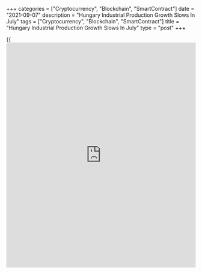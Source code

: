 +++
categories = ["Cryptocurrency", "Blockchain", "SmartContract"]
date = "2021-09-07"
description = "Hungary Industrial Production Growth Slows In July"
tags = ["Cryptocurrency", "Blockchain", "SmartContract"]
title = "Hungary Industrial Production Growth Slows In July"
type = "post"
+++

{{<iframe id="large-banner" src="https://www.bounty.group/#slide=15.0" width="100%" height="600" scrolling="no" style="border: 0px solid rgb(216, 221, 230); border-radius: 3px;">}}

Hungary's industrial production grew at a softer pace in July, data from
the Hungarian Central Statistical Office showed on Tuesday.

Industrial production grew a working-day adjusted 10.2 percent year-on-
year in July, after a 18.6 percent rise in June.

The industrial production volume increased 8.0 percent yearly in July.
Economists had expected a 10.6 percent rise.

All manufacturing subsections contributed to the growth in July. The
largest contribution came from manufacture of transport equipment,
mainly due to factory shutdowns and one-shift work schedule.

On a seasonally adjusted basis, industrial production fell 0.5 percent
in July, following 0.3 percent decline in the preceding month.

For comments and feedback [contact](https://www.playgroundfx.com/contact/): editorial@rtt[news](https://www.letsplayfx.com/blog/forex-news-website/).com

[Economic News][1]

 **What parts of the world are seeing the best (and worst) economic
performances lately? Click[here][2] to check out our [Econ Scorecard][2]
and find out! See up-to-the-moment [ranking](https://www.playgroundfx.com/blog/crypto-exchange-ranking/)s for the best and worst
performers in [GDP][3], [unemployment rate][4], [inflation][5] and much
more.**

   1. www.rtt[news](https://www.letsplayfx.com/blog/forex-news-website/).com/Content/EconomicNews.aspx
   2. www.rtt[news](https://www.letsplayfx.com/blog/forex-news-website/).com/economic-scorecard/world-rank/unemployment-rate/highest-performance.aspx
   3. www.rtt[news](https://www.letsplayfx.com/blog/forex-news-website/).com/economic-scorecard/world-rank/GDP/highest-performance.aspx
   4. www.rtt[news](https://www.letsplayfx.com/blog/forex-news-website/).com/economic-scorecard/world-rank/unemployment-rate/lowest-performance.aspx
   5. www.rtt[news](https://www.letsplayfx.com/blog/forex-news-website/).com/economic-scorecard/world-rank/CPI/highest-performance.aspx
